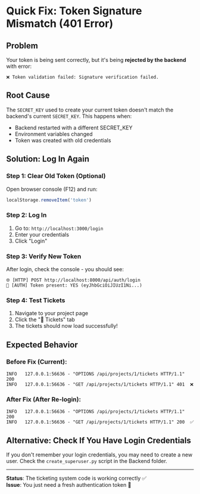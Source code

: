 # Quick Fix: Token Signature Mismatch (401 Error)

## Problem
Your token is being sent correctly, but it's being **rejected by the backend** with error:
```
❌ Token validation failed: Signature verification failed.
```

## Root Cause
The `SECRET_KEY` used to create your current token doesn't match the backend's current `SECRET_KEY`. This happens when:
- Backend restarted with a different SECRET_KEY
- Environment variables changed
- Token was created with old credentials

## Solution: Log In Again

### Step 1: Clear Old Token (Optional)
Open browser console (F12) and run:
```javascript
localStorage.removeItem('token')
```

### Step 2: Log In
1. Go to: `http://localhost:3000/login`
2. Enter your credentials
3. Click "Login"

### Step 3: Verify New Token
After login, check the console - you should see:
```
🌐 [HTTP] POST http://localhost:8000/api/auth/login
🔑 [AUTH] Token present: YES (eyJhbGciOiJIUzI1Ni...)
```

### Step 4: Test Tickets
1. Navigate to your project page
2. Click the "🎫 Tickets" tab
3. The tickets should now load successfully!

## Expected Behavior

### Before Fix (Current):
```
INFO   127.0.0.1:56636 - "OPTIONS /api/projects/1/tickets HTTP/1.1" 200
INFO   127.0.0.1:56636 - "GET /api/projects/1/tickets HTTP/1.1" 401  ❌
```

### After Fix (After Re-login):
```
INFO   127.0.0.1:56636 - "OPTIONS /api/projects/1/tickets HTTP/1.1" 200
INFO   127.0.0.1:56636 - "GET /api/projects/1/tickets HTTP/1.1" 200  ✅
```

## Alternative: Check If You Have Login Credentials

If you don't remember your login credentials, you may need to create a new user. Check the `create_superuser.py` script in the Backend folder.

---

**Status**: The ticketing system code is working correctly ✅  
**Issue**: You just need a fresh authentication token 🔑
